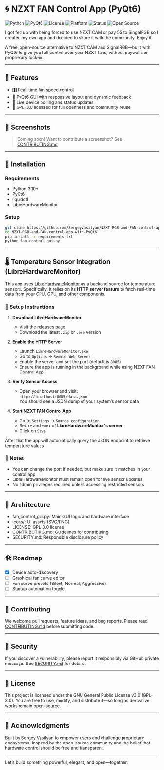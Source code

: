 # 🌀 NZXT FAN Control App (PyQt6)

![Python](https://img.shields.io/badge/Python-3.10%2B-blue?logo=python&logoColor=white)
![PyQt6](https://img.shields.io/badge/PyQt6-GUI-green?logo=qt&logoColor=white)
![License](https://img.shields.io/badge/License-GPLv3-blue?logo=gnu&logoColor=white)
![Platform](https://img.shields.io/badge/Platform-Windows-lightgrey?logo=windows&logoColor=white)
![Status](https://img.shields.io/badge/Status-Active-brightgreen)
![Open Source](https://img.shields.io/badge/Open%20Source-Friendly-blueviolet?logo=github&logoColor=white)

I got fed up with being forced to use NZXT CAM or pay 5$ to SingalRGB so I created my own app and decided to share it with the community. Enjoy it.

A free, open-source alternative to NZXT CAM and SignalRGB—built with PyQt6 to give you full control over your NZXT fans, without paywalls or proprietary lock-in.

---

## 🚀 Features

- 🎛️ Real-time fan speed control
- 🧠 PyQt6 GUI with responsive layout and dynamic feedback
- 🔁 Live device polling and status updates
- 🧰 GPL-3.0 licensed for full openness and community reuse

---

## 📸 Screenshots

> Coming soon! Want to contribute a screenshot? See [CONTRIBUTING.md](./CONTRIBUTING.md)

---

## 🧪 Installation

### Requirements

- Python 3.10+
- PyQt6
- liquidctl
- LibreHardwareMonitor

### Setup

```bash
git clone https://github.com/SergeyVasilyan/NZXT-RGB-and-FAN-control-app-with-PyQt6.git
cd NZXT-RGB-and-FAN-control-app-with-PyQt6
pip install -r requirements.txt
python fan_control_gui.py
```

---

## 🌡️ Temperature Sensor Integration (LibreHardwareMonitor)

This app uses [LibreHardwareMonitor](https://github.com/LibreHardwareMonitor/LibreHardwareMonitor) as a backend source for temperature sensors. Specifically, it relies on its **HTTP server feature** to fetch real-time data from your CPU, GPU, and other components.

### 🔧 Setup Instructions

1. **Download LibreHardwareMonitor**
    - Visit the [releases page](https://github.com/LibreHardwareMonitor/LibreHardwareMonitor/releases)
    - Download the latest `.zip` or `.exe` version

2. **Enable the HTTP Server**
    - Launch `LibreHardwareMonitor.exe`
    - Go to `Options` → `Remote Web Server`
    - Enable the server and set the port (default is `8085`)
    - Ensure the app is running in the background while using NZXT FAN Control App

3. **Verify Sensor Access**
    - Open your browser and visit:  
      `http://localhost:8085/data.json`  
      You should see a JSON dump of your system’s sensor data

4. **Start NZXT FAN Control App**
    - Go to `Settings` -> `Source configuration`
    - Set `IP` and `PORT` of **LibreHardwareMonitor's server**
    - Click on `Save`

After that the app will automatically query the JSON endpoint to retrieve temperature values

### 🧪 Notes

- You can change the port if needed, but make sure it matches in your control app
- LibreHardwareMonitor must remain open for live sensor updates
- No admin privileges required unless accessing restricted sensors

---

## 🧩 Architecture

- fan_control_gui.py: Main GUI logic and hardware interface
- icons/: UI assets (SVG/PNG)
- LICENSE: GPL-3.0 license
- CONTRIBUTING.md: Guidelines for contributing
- SECURITY.md: Responsible disclosure policy

---

## 🛠️ Roadmap

- [x] Device auto-discovery
- [ ] Graphical fan curve editor
- [ ] Fan curve presets (Silent, Normal, Aggressive)
- [ ] Startup automation toggle

---

## 🤝 Contributing

We welcome pull requests, feature ideas, and bug reports. Please read [CONTRIBUTING.md](./CONTRIBUTING.md) before submitting code.

---

## 🔐 Security

If you discover a vulnerability, please report it responsibly via GitHub private message. See [SECURITY.md](./SECURITY.md) for details.

---

## 📜 License
This project is licensed under the GNU General Public License v3.0 (GPL-3.0). You are free to use, modify, and distribute it—so long as derivative works remain open-source.

---

## 🙌 Acknowledgments

Built by Sergey Vasilyan to empower users and challenge proprietary ecosystems. Inspired by the open-source community and the belief that hardware control should be free and transparent.

---

Let’s build something powerful, elegant, and open—together.
